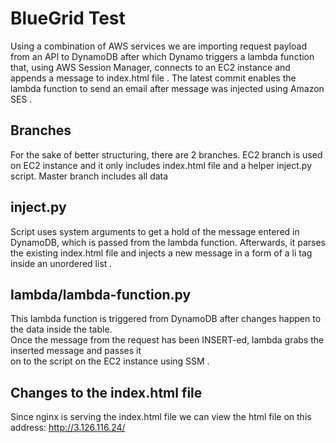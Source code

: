 # BlueGrid Test

Using a combination of AWS services we are importing request payload from an API to DynamoDB after which Dynamo triggers a lambda function that, using AWS Session Manager, connects to an EC2 instance and appends a message to index.html file .
The latest commit enables the lambda function to send an email after message was injected using Amazon SES .

## Branches

For the sake of better structuring, there are 2 branches. 
EC2 branch is used on EC2 instance and it only includes index.html file and a helper inject.py script.
Master branch includes all data

## inject.py

Script uses system arguments to get a hold of the message entered in DynamoDB, which is passed from the lambda function.
Afterwards, it parses the existing index.html file and injects a new message in a form of a li tag inside an unordered list .

## lambda/lambda-function.py

This lambda function is triggered from DynamoDB after changes happen to the data inside the table.<br/>
Once the message from the request has been INSERT-ed, lambda grabs the inserted message and passes it <br/>
on to the script on the EC2 instance using SSM . 

## Changes to the index.html file

Since nginx is serving the index.html file we can view the html file on this address: http://3.126.116.24/ <br/>
